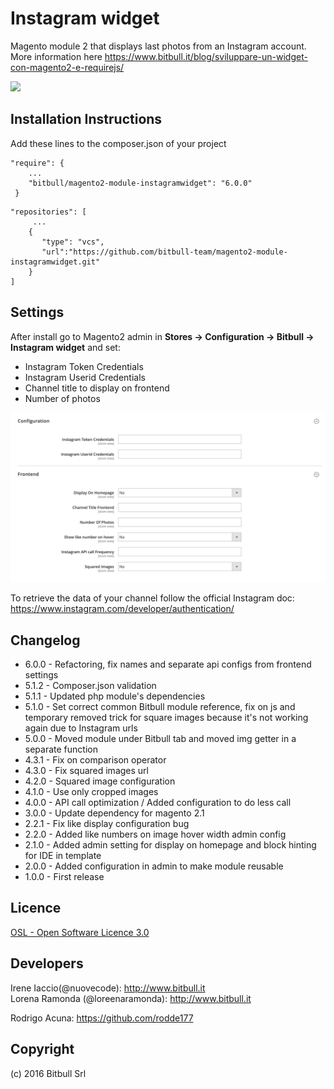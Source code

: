 # Instagram widget #

Magento module 2 that displays last photos from an Instagram account. More information here https://www.bitbull.it/blog/sviluppare-un-widget-con-magento2-e-requirejs/

![](https://raw.githubusercontent.com/bitbull-team/magento2-module-instagramwidget/develop/docs/frontend.png)

Installation Instructions
--------------------------
Add these lines to the composer.json of your project

```
"require": {
    ...
    "bitbull/magento2-module-instagramwidget": "6.0.0"
 }
 ```
 
 ```
 "repositories": [
      ...
     {
        "type": "vcs",
        "url":"https://github.com/bitbull-team/magento2-module-instagramwidget.git"
     }
 ]
```

Settings
--------

After install go to Magento2 admin in **Stores -> Configuration -> Bitbull -> Instagram widget** and set:
 * Instagram Token Credentials
 * Instagram Userid Credentials
 * Channel title to display on frontend 
 * Number of photos 
 
![](https://raw.githubusercontent.com/bitbull-team/magento2-module-instagramwidget/develop/docs/6.0.0/admin-panel.png)

To retrieve the data of your channel follow the official Instagram doc: https://www.instagram.com/developer/authentication/

Changelog
----------

* 6.0.0 - Refactoring, fix names and separate api configs from frontend settings
* 5.1.2 - Composer.json validation
* 5.1.1 - Updated php module's dependencies
* 5.1.0 - Set correct common Bitbull module reference, fix on js and temporary removed trick for square images because it's not working again due to Instagram urls
* 5.0.0 - Moved module under Bitbull tab and moved img getter in a separate function
* 4.3.1 - Fix on comparison operator
* 4.3.0 - Fix squared images url
* 4.2.0 - Squared image configuration
* 4.1.0 - Use only cropped images
* 4.0.0 - API call optimization / Added configuration to do less call
* 3.0.0 - Update dependency for magento 2.1
* 2.2.1 - Fix like display configuration bug
* 2.2.0 - Added like numbers on image hover width admin config
* 2.1.0 - Added admin setting for display on homepage and block hinting for IDE in template
* 2.0.0 - Added configuration in admin to make module reusable
* 1.0.0 - First release


Licence
-------

[OSL - Open Software Licence 3.0](http://opensource.org/licenses/osl-3.0.php)


Developers
---------

Irene Iaccio(@nuovecode): http://www.bitbull.it  
Lorena Ramonda (@loreenaramonda): http://www.bitbull.it 

Rodrigo Acuna: https://github.com/rodde177


Copyright
---------
(c) 2016 Bitbull Srl
